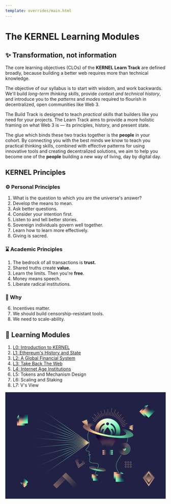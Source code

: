 ```yaml
---
template: overrides/main.html
---
```


# The KERNEL Learning Modules

## ✨ Transformation, not information

The core learning objectives (CLOs) of the **KERNEL Learn Track** are defined broadly, because building a better web requires more than technical knowledge. 

The objective of our syllabus is to start with wisdom, and work backwards. We'll build *long-term thinking skills*, provide *context and technical history*, and introduce you to the *patterns* and *modes* required to flourish in decentralized, open communities like Web 3.

The Build Track is designed to teach *practical skills* that builders like you need for your projects. The Learn Track aims to provide a more holistic framing on what Web 3 is — its principles, history, and present state.  

The glue which binds these two tracks together is the **people** in your cohort. By connecting you with the best minds we know to teach you practical thinking skills, combined with effective patterns for using innovative tools and creating decentralized solutions, we aim to help you become one of the **people** building a new way of living, day by digital day.

## KERNEL Principles

### ⚙️ Personal Principles

1. What is the question to which you are the universe's answer?
2. Develop the means to mean.
3. Ask better questions. 
4. Consider your intention first.
5. Listen to and tell better stories.
6. Sovereign individuals govern well together.
7. Learn how to learn more effectively. 
8. Giving is sacred.

### ⌛️ Academic Principles

1. The bedrock of all transactions is **trust.**
2. Shared truths create **value.**
3. Learn the limits. Then you're **free**. 
4. Money means speech.
5. Liberate radical institutions.

### 🧐 Why

6. Incentives matter.
7. We should build censorship-resistant tools.
8. We need to scale-ability.

## 📖 Learning Modules

1. [L0: Introduction to KERNEL](../module-0)
2. [L1: Ethereum's History and State](../module-1)
3. [L2: A Global Financial System](../module-2)
4. [L3: Take Back The Web](../module-3)
5. [L4: Internet Age Institutions](../module-4)
6. L5: Tokens and Mechanism Design
7. L6: Scaling and Staking
8. L7: V's View

![Learning](/assets/images/learning-01.jpg)